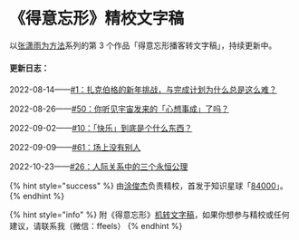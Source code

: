 # 《得意忘形》精校文字稿

以[张潇雨为方法](https://pan.baidu.com/s/1HboXmZ7N0rFr66Y45HrODw?pwd=a5ej)系列的第 3 个作品「得意忘形播客转文字稿」，持续更新中。



#### 更新日志：

2022-08-14——[#1：扎克伯格的新年挑战，与完成计划为什么总是这么难？](01.md)

2022-08-26——[#50：你听见宇宙发来的「心想事成」了吗？](50.md)

2022-09-02——[#10：「快乐」到底是个什么东西？](10.md)

2022-09-09——[#61：场上没有别人](61.md)

2022-10-23——[#26：人际关系中的三个永恒公理](26.md)



{% hint style="success" %}
由[涂俊杰](https://nextjs-notion-starter-kit-peach-seven.vercel.app/)负责精校，首发于知识星球「[84000](https://t.zsxq.com/06fqF6uBy)」。
{% endhint %}

{% hint style="info" %}
附《得意忘形》[机转文字稿](https://pan.baidu.com/s/1S7UHW\_Im1ZM7MleIpMPkvw?pwd=puwh)，如果你想参与精校或任何建议，请联系我（微信：ffeels）
{% endhint %}
